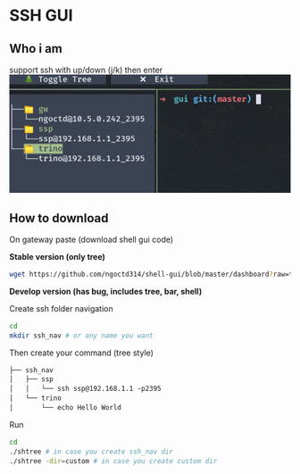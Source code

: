 # SSH GUI

## Who i am

support ssh with up/down (j/k) then enter
![sshgui demo](./result.png)

## How to download

On gateway paste (download shell gui code)

**Stable version (only tree)**

```bash
wget https://github.com/ngoctd314/shell-gui/blob/master/dashboard?raw=true && mv dashboard\?raw\=true shtree && chmod +x shtree
```

**Develop version (has bug, includes tree, bar, shell)**



Create ssh folder navigation
```bash
cd
mkdir ssh_nav # or any name you want
```

Then create your command (tree style)
```txt
├── ssh_nav
│   ├── ssp
│   │   └── ssh ssp@192.168.1.1 -p2395
│   └── trino
│       └── echo Hello World
```

Run
```bash
cd
./shtree # in case you create ssh_nav dir
./shtree -dir=custom # in case you create custom dir
```